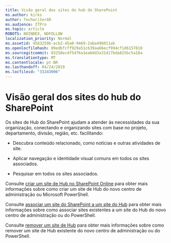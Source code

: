 ```yaml
---
title: Visão geral dos sites do hub do SharePoint
ms.author: kirks
author: Techwriter40
ms.audience: ITPro
ms.topic: article
ROBOTS: NOINDEX, NOFOLLOW
localization_priority: Normal
ms.assetid: 4583259b-acb2-45a0-9469-2abe496011ab
ms.openlocfilehash: 89edbfcff929a51c639aa66ecf994cf1d6157810
ms.sourcegitcommit: 03258ec4f5476a1ea6dd3a31d17bda815bc5a18a
ms.translationtype: MT
ms.contentlocale: pt-BR
ms.lasthandoff: 04/24/2019
ms.locfileid: "33243096"
---
```

# <a name="sharepoint-hub-sites-overview"></a>Visão geral dos sites do hub do SharePoint

Os sites de Hub do SharePoint ajudam a atender às necessidades da sua organização, conectando e organizando sites com base no projeto, departamento, divisão, região, etc. facilitando:

- Descubra conteúdo relacionado, como notícias e outras atividades de site.


- Aplicar navegação e identidade visual comuns em todos os sites associados.


- Pesquisar em todos os sites associados.


Consulte [criar um site de Hub no SharePoint Online](https://docs.microsoft.com/en-us/sharepoint/create-hub-site) para obter mais informações sobre como criar um site de Hub do novo centro de administração ou Microsoft PowerShell. 

Consulte [associar um site do SharePoint a um site do Hub](https://support.office.com/en-us/article/associate-a-sharepoint-site-with-a-hub-site-ae0009fd-af04-4d3d-917d-88edb43efc05) para obter mais informações sobre como associar sites existentes a um site do Hub do novo centro de administração ou do PowerShell.  

Consulte [remover um site de Hub](https://docs.microsoft.com/en-us/sharepoint/remove-hub-site) para obter mais informações sobre como remover um site de Hub existente do novo centro de administração ou do PowerShell. 
